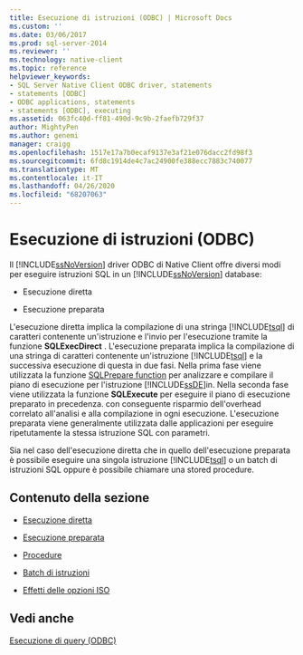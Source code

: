 ```yaml
---
title: Esecuzione di istruzioni (ODBC) | Microsoft Docs
ms.custom: ''
ms.date: 03/06/2017
ms.prod: sql-server-2014
ms.reviewer: ''
ms.technology: native-client
ms.topic: reference
helpviewer_keywords:
- SQL Server Native Client ODBC driver, statements
- statements [ODBC]
- ODBC applications, statements
- statements [ODBC], executing
ms.assetid: 063fc40d-ff81-490d-9c9b-2faefb729f37
author: MightyPen
ms.author: genemi
manager: craigg
ms.openlocfilehash: 1517e17a7b0ecaf9137e3af21e076dacc2fd98f3
ms.sourcegitcommit: 6fd8c1914de4c7ac24900fe388ecc7883c740077
ms.translationtype: MT
ms.contentlocale: it-IT
ms.lasthandoff: 04/26/2020
ms.locfileid: "68207063"
---
```

# <a name="executing-statements-odbc"></a>Esecuzione di istruzioni (ODBC)
  Il [!INCLUDE[ssNoVersion](../../../includes/ssnoversion-md.md)] driver ODBC di Native Client offre diversi modi per eseguire istruzioni SQL in un [!INCLUDE[ssNoVersion](../../../includes/ssnoversion-md.md)] database:  
  
-   Esecuzione diretta  
  
-   Esecuzione preparata  
  
 L'esecuzione diretta implica la compilazione di una stringa [!INCLUDE[tsql](../../../includes/tsql-md.md)] di caratteri contenente un'istruzione e l'invio per l'esecuzione tramite la funzione **SQLExecDirect** . L'esecuzione preparata implica la compilazione di una stringa di caratteri contenente un'istruzione [!INCLUDE[tsql](../../../includes/tsql-md.md)] e la successiva esecuzione di questa in due fasi. Nella prima fase viene utilizzata la funzione [SQLPrepare function](https://go.microsoft.com/fwlink/?LinkId=59360) per analizzare e compilare il piano di esecuzione per l'istruzione [!INCLUDE[ssDE](../../../includes/ssde-md.md)]in. Nella seconda fase viene utilizzata la funzione **SQLExecute** per eseguire il piano di esecuzione preparato in precedenza. con conseguente risparmio dell'overhead correlato all'analisi e alla compilazione in ogni esecuzione. L'esecuzione preparata viene generalmente utilizzata dalle applicazioni per eseguire ripetutamente la stessa istruzione SQL con parametri.  
  
 Sia nel caso dell'esecuzione diretta che in quello dell'esecuzione preparata è possibile eseguire una singola istruzione [!INCLUDE[tsql](../../../includes/tsql-md.md)] o un batch di istruzioni SQL oppure è possibile chiamare una stored procedure.  
  
## <a name="in-this-section"></a>Contenuto della sezione  
  
-   [Esecuzione diretta](direct-execution.md)  
  
-   [Esecuzione preparata](prepared-execution.md)  
  
-   [Procedure](procedures.md)  
  
-   [Batch di istruzioni](batches-of-statements.md)  
  
-   [Effetti delle opzioni ISO](effects-of-iso-options.md)  
  
## <a name="see-also"></a>Vedi anche  
 [Esecuzione di query &#40;ODBC&#41;](../executing-queries-odbc.md)  
  
  
